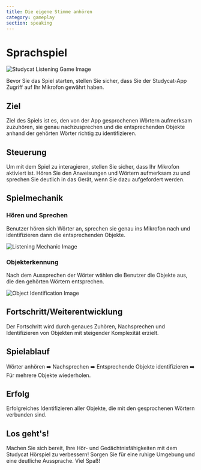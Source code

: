 ```yaml
---
title: Die eigene Stimme anhören
category: gameplay
section: speaking
---
```

# Sprachspiel

![Studycat Listening Game Image](https://help.studycat.com/hc/article_attachments/34787998441881)

Bevor Sie das Spiel starten, stellen Sie sicher, dass Sie der Studycat-App Zugriff auf Ihr Mikrofon gewährt haben.

## Ziel

Ziel des Spiels ist es, den von der App gesprochenen Wörtern aufmerksam zuzuhören, sie genau nachzusprechen und die entsprechenden Objekte anhand der gehörten Wörter richtig zu identifizieren.

## Steuerung

Um mit dem Spiel zu interagieren, stellen Sie sicher, dass Ihr Mikrofon aktiviert ist. Hören Sie den Anweisungen und Wörtern aufmerksam zu und sprechen Sie deutlich in das Gerät, wenn Sie dazu aufgefordert werden.

## Spielmechanik

### Hören und Sprechen

Benutzer hören sich Wörter an, sprechen sie genau ins Mikrofon nach und identifizieren dann die entsprechenden Objekte.

![Listening Mechanic Image](https://help.studycat.com/hc/article_attachments/34787998444057)

### Objekterkennung

Nach dem Aussprechen der Wörter wählen die Benutzer die Objekte aus, die den gehörten Wörtern entsprechen.

![Object Identification Image](https://help.studycat.com/hc/article_attachments/34787998447001)

## Fortschritt/Weiterentwicklung

Der Fortschritt wird durch genaues Zuhören, Nachsprechen und Identifizieren von Objekten mit steigender Komplexität erzielt.

## Spielablauf

Wörter anhören ➡️ Nachsprechen ➡️ Entsprechende Objekte identifizieren ➡️ Für mehrere Objekte wiederholen.

## Erfolg

Erfolgreiches Identifizieren aller Objekte, die mit den gesprochenen Wörtern verbunden sind.

## Los geht's!

Machen Sie sich bereit, Ihre Hör- und Gedächtnisfähigkeiten mit dem Studycat Hörspiel zu verbessern! Sorgen Sie für eine ruhige Umgebung und eine deutliche Aussprache. Viel Spaß!
